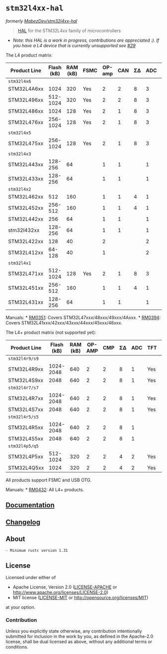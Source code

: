 # `stm32l4xx-hal`

_formerly [MabezDev/stm32l4xx-hal](https://github.com/mabezdev/stm32l4xx-hal)_

> [HAL] for the STM32L4xx family of microcontrollers

- *Note: this HAL is a work in progress, contributions are appreciated :). If you have a L4 device that is currently unsupported see [#29](https://github.com/stm32-rs/stm32l4xx-hal/issues/29)*

The L4 product matrix:

| Product Line | Flash (kB) | RAM (kB) | FSMC | OP-amp | CAN | ΣΔ | ADC  | DAC  | SAI  | USB  | LCD  | AES |
| ------------ | ------     | -------- | ---- | ---    | --- | --- | ---- | ---- | ---- | ---  | ---  | --- |
| `stm32l4x6`  |            |          |      |        |     |      |      |      |      |      |      |     |
| STM32L4A6xx  | 1024       | 320      | Yes  | 2      | 2   | 8    | 3    | 2    | 2    | OTG  | 8x40 | Yes |
| STM32L496xx  | 512-1024   | 320      | Yes  | 2      | 2   | 8    | 3    | 2    | 2    | OTG  | 8x40 |     |
| STM32L486xx  | 1024       | 128      | Yes  | 2      | 1   | 8    | 3    | 2    | 2    | OTG  | 8x40 | Yes |
| STM32L476xx  | 256-1024   | 128      | Yes  | 2      | 1   | 8    | 3    | 2    | 2    | OTG  | 8x40 |     |
| `stm32l4x5`  |            |          |      |        |     |      |      |      |      |      |      |     |
| STM32L475xx  | 256-1024   | 128      | Yes  | 2      | 1   | 8    | 3    | 2    | 2    | OTG  |      |     |
| `stm32l4x3`  |            |          |      |        |     |      |      |      |      |      |      |     |
| STM32L443xx  | 128-256    | 64       |      | 1      | 1   |      | 1    | 2    | 1    | USBD | 8x40 | Yes |
| STM32L433xx  | 128-256    | 64       |      | 1      | 1   |      | 1    | 2    | 1    | USBD | 8x40 |     |
| `stm32l4x2`  |            |          |      |        |     |      |      |      |      |      |      |     |
| STM32L462xx  | 512        | 160      |      | 1      | 1   | 4    | 1    | 1    | 1    | USBD |      | Yes |
| STM32L452xx  | 256-512    | 160      |      | 1      | 1   | 4    | 1    | 1    | 1    | USBD |      |     |
| STM32L442xx  | 256        | 64       |      | 1      | 1   |      | 1    | 2    | 1    | USBD |      | Yes |
| stm32l432xx  | 128-256    | 64       |      | 1      | 1   |      | 1    | 2    | 1    | USBD |      |     |
| STM32L422xx  | 128        | 40       |      | 2      |     |      | 2    |      |      | USBD |      | Yes |
| STM32L412xx  | 64-128     | 40       |      | 1      |     |      | 2    |      |      | USBD |      |     |
| `stm32l4x1`  |            |          |      |        |     |      |      |      |      |      |      |     |
| STM32L471xx  | 512-1024   | 128      | Yes  | 2      | 1   | 8    | 3    | 2    | 2    |      |      |     |
| STM32L451xx  | 256- 512   | 160      |      | 1      | 1   | 4    | 1    | 1    | 1    |      |      |     |
| STM32L431xx  | 128- 256   | 64       |      | 1      | 1   |      | 1    | 2    | 1    |      |      |     |

Manuals:
    * [RM0351](https://www.st.com/resource/en/reference_manual/dm00083560-stm32l47xxx-stm32l48xxx-stm32l49xxx-and-stm32l4axxx-advanced-armbased-32bit-mcus-stmicroelectronics.pdf): Covers STM32L47xxx/48xxx/49xxx/4Axxx.
    * [RM0394](https://www.st.com/resource/en/reference_manual/dm00151940-stm32l41xxx42xxx43xxx44xxx45xxx46xxx-advanced-armbased-32bit-mcus-stmicroelectronics.pdf): Covers STM32L41xxx/42xxx/43xxx/44xxx/45xxx/46xxx.

The L4+ product matrix (not supported yet):

| Product Line   | Flash (kB) | RAM (kB) | OP-AMP | CMP  | ΣΔ   | ADC  | TFT  | CGRC | MIPI | AES |
| ------------   | ---------- | -------- | ------ | ---- | ---- | ---- | ---- | ---- | ---- | --- |
| `stm32l4r9/s9` |            |          |        |      |      |      |      |      |      |     |
| STM32L4R9xx    | 1024-2048  | 640      | 2      | 2    | 8    | 1    | Yes  | Yes  | Yes  |     |
| STM32L4S9xx    | 2048       | 640      | 2      | 2    | 8    | 1    | Yes  | Yes  | Yes  | Yes |
| `stm32l4r7/s7` |            |          |        |      |      |      |      |      |      |     |
| STM32L4R7xx    | 1024-2048  | 640      | 2      | 2    | 8    | 1    | Yes  | Yes  |      |     |
| STM32L4S7xx    | 2048       | 640      | 2      | 2    | 8    | 1    | Yes  | Yes  |      | Yes |
| `stm32l4r5/s5` |            |          |        |      |      |      |      |      |      |     |
| STM32L4R5xx    | 1024-2048  | 640      | 2      | 2    | 8    | 1    |      |      |      |     |
| STM32L4S5xx    | 2048       | 640      | 2      | 2    | 8    | 1    |      |      |      | Yes |
| `stm32l4p5/q5` |            |          |        |      |      |      |      |      |      |     |
| STM32L4P5xx    | 512-1024   | 320      | 2      | 2    | 4    | 2    | Yes  |      |      |     |
| STM32L4Q5xx    | 1024       | 320      | 2      | 2    | 4    | 2    | Yes  |      |      | Yes |

All products support FSMC and USB OTG.

Manuals:
    * [RM0432](https://www.st.com/resource/en/reference_manual/dm00310109-stm32l4-series-advanced-armbased-32bit-mcus-stmicroelectronics.pdf): All L4+ products.

[HAL]: https://crates.io/crates/embedded-hal

## [Documentation](https://docs.rs/stm32l4xx-hal/latest/stm32l4xx_hal/)

## [Changelog](https://github.com/mabezdev/stm32l4xx-hal/blob/master/CHANGELOG.md)

## About

    - Minimum rustc version 1.31

## License

Licensed under either of

- Apache License, Version 2.0 ([LICENSE-APACHE](LICENSE-APACHE) or
  http://www.apache.org/licenses/LICENSE-2.0)
- MIT license ([LICENSE-MIT](LICENSE-MIT) or http://opensource.org/licenses/MIT)

at your option.

### Contribution

Unless you explicitly state otherwise, any contribution intentionally submitted
for inclusion in the work by you, as defined in the Apache-2.0 license, shall be
dual licensed as above, without any additional terms or conditions.
